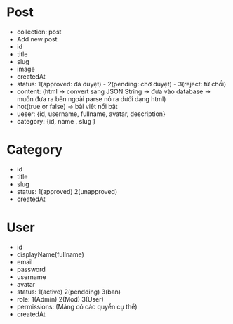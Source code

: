 # Post

- collection: post
- Add new post
- id
- title
- slug
- image
- createdAt
- status: 1(approved: đã duyệt) - 2(pending: chờ duyệt) - 3(reject: từ chối)
- content: (html -> convert sang JSON String -> đưa vào database -> muốn đưa ra bên ngoài parse nó ra dưới dạng html)
- hot(true or false) -> bài viết nổi bật
- ueser: {id, username, fullname, avatar, description}
- category: {id, name , slug }

# Category

- id
- title
- slug
- status: 1(approved) 2(unapproved)
- createdAt

# User

- id
- displayName(fullname)
- email
- password
- username
- avatar
- status: 1(active) 2(pendding) 3(ban)
- role: 1(Admin) 2(Mod) 3(User)
- permissions: (Mảng có các quyền cụ thể)
- createdAt
